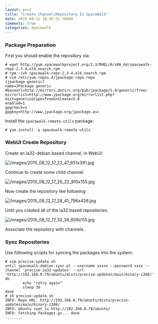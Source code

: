 ```yaml
---
layout: post
title: "Create Channel/Repository In SpaceWalk"
date: 2015-08-12 16:36:51 +0800
comments: true
categories: Spacewalk
---
```

### Package Preparation
First you should enable the repository via:    

```
# wget http://yum.spacewalkproject.org/2.3/RHEL/6/x86_64/spacewalk-repo-2.3-4.el6.noarch.rpm
# rpm -ivh spacewalk-repo-2.3-4.el6.noarch.rpm
# vim /etc/yum.repos.d/jpackage-repo.repo 
[jpackage-generic]
name=JPackage generic
#baseurl=http://mirrors.dotsrc.org/pub/jpackage/5.0/generic/free/
mirrorlist=http://www.jpackage.org/mirrorlist.php?dist=generic&type=free&release=5.0
enabled=1
gpgcheck=1
gpgkey=http://www.jpackage.org/jpackage.asc
```

Install the `spacewalk-remote-utils` package:   

```
# yum install -y spacewalk-remote-utils
```

### WebUI Create Repository
Create an ia32-debian based channel, in WebUI:   

![/images/2015_08_12_17_22_47_651x391.jpg](/images/2015_08_12_17_22_47_651x391.jpg)   

Continue to create some child channel:    

![/images/2015_08_12_17_26_22_810x155.jpg](/images/2015_08_12_17_26_22_810x155.jpg)    

Now create the repository like following:  

![/images/2015_08_12_17_28_41_796x426.jpg](/images/2015_08_12_17_28_41_796x426.jpg)   

Until you created all of the ia32 based repositories:   

![/images/2015_08_12_17_30_39_609x115.jpg](/images/2015_08_12_17_30_39_609x115.jpg)   

Associate the repository with channels.      
   
### Sync Repositories
Use following scripts for syncing the packages into the system:    

```
# vim precise-update.sh 
until spacewalk-debian-sync.pl --username xxxxx --password xxxx --channel 'precise-ia32-updates' --url 'http://192.168.0.79/ubuntu/dists/precise-updates/main/binary-i386/'
do
        echo "retry again"
        sleep 30
done
# sh precise-update.sh
INFO: Repo URL: http://192.168.0.79/ubuntu/dists/precise-updates/main/binary-i386/
INFO: Ubuntu root is http://192.168.0.79/ubuntu/
INFO: Fetching Packages.gz... done
........
```
